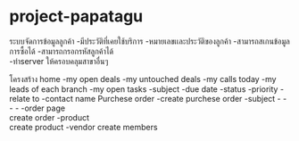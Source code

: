 # project-papatagu 
ระบบจัดการข้อมูลลูกค้า
-มีประวัติที่เคยใช้บริการ 
-หมายเลขเเละประวัติของลูกค้า 
-สามารถสเกนข้อมูลการซื้อได้
-สามารถกรอกรหัสลูกค้าได้  
-ทำserver ให้ครอบคลุมสาขาอื่นๆ


โครงสร้าง 
home 
-my open deals 
-my untouched deals 
-my calls today 
-my leads of each branch 
-my open tasks 
	-subject 
	-due date 
	-status 
	-priority 
	-relate to 
	-contact name 
Purchese order 
	-create purchese order 
		-subject
		-
		-
		-
		-
	-order page  
		create order
	-product  
		create product
	-vendor
		create members
    
    
